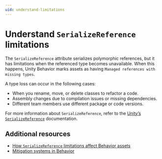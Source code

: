 ```yaml
---
uid: understand-limitations
---
```


# Understand `SerializeReference` limitations

The `SerializeReference` attribute serializes polymorphic references, but it has limitations when the referenced type becomes unavailable. When this happens, Unity Behavior marks assets as having `Managed references with missing types`.

A type loss can occur in the following cases:

* When you rename, move, or delete classes to refactor a code.
* Assembly changes due to compilation issues or missing dependencies.
* Different team members use different package or code versions.

For more information about `SerializeReference`, refer to the [Unity’s `SerializeReference`](https://docs.unity3d.com/6000.0/Documentation/ScriptReference/SerializeReference.html) documentation.

## Additional resources

* [How `SerializeReference` limitations affect Behavior assets](behavior-assets-editor-serializationavior-assets.md)
* [Mitigation systems in Behavior](mitigation.md)
